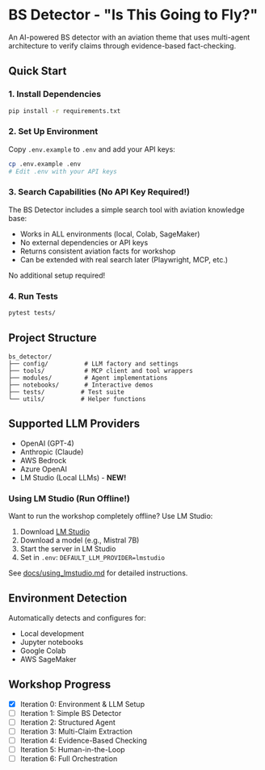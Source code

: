 # BS Detector - "Is This Going to Fly?"

An AI-powered BS detector with an aviation theme that uses multi-agent architecture to verify claims through evidence-based fact-checking.

## Quick Start

### 1. Install Dependencies
```bash
pip install -r requirements.txt
```

### 2. Set Up Environment
Copy `.env.example` to `.env` and add your API keys:
```bash
cp .env.example .env
# Edit .env with your API keys
```

### 3. Search Capabilities (No API Key Required!)
The BS Detector includes a simple search tool with aviation knowledge base:
- Works in ALL environments (local, Colab, SageMaker)
- No external dependencies or API keys
- Returns consistent aviation facts for workshop
- Can be extended with real search later (Playwright, MCP, etc.)

No additional setup required!

### 4. Run Tests
```bash
pytest tests/
```

## Project Structure
```
bs_detector/
├── config/          # LLM factory and settings
├── tools/           # MCP client and tool wrappers
├── modules/         # Agent implementations
├── notebooks/       # Interactive demos
├── tests/          # Test suite
└── utils/          # Helper functions
```

## Supported LLM Providers
- OpenAI (GPT-4)
- Anthropic (Claude)
- AWS Bedrock
- Azure OpenAI
- LM Studio (Local LLMs) - **NEW!**

### Using LM Studio (Run Offline!)
Want to run the workshop completely offline? Use LM Studio:

1. Download [LM Studio](https://lmstudio.ai/)
2. Download a model (e.g., Mistral 7B)
3. Start the server in LM Studio
4. Set in `.env`: `DEFAULT_LLM_PROVIDER=lmstudio`

See [docs/using_lmstudio.md](docs/using_lmstudio.md) for detailed instructions.

## Environment Detection
Automatically detects and configures for:
- Local development
- Jupyter notebooks
- Google Colab
- AWS SageMaker

## Workshop Progress
- [x] Iteration 0: Environment & LLM Setup
- [ ] Iteration 1: Simple BS Detector
- [ ] Iteration 2: Structured Agent
- [ ] Iteration 3: Multi-Claim Extraction
- [ ] Iteration 4: Evidence-Based Checking
- [ ] Iteration 5: Human-in-the-Loop
- [ ] Iteration 6: Full Orchestration